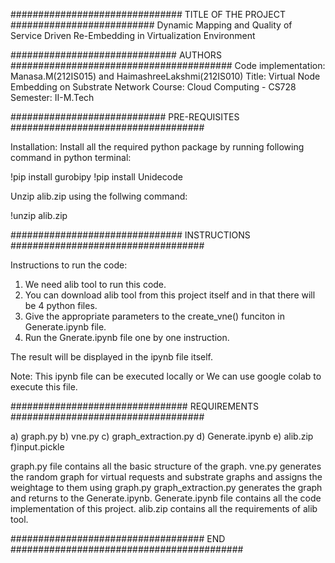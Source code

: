 ############################### TITLE OF THE PROJECT ##########################
Dynamic Mapping and Quality of Service Driven Re-Embedding in Virtualization Environment


############################## AUTHORS ########################################
Code implementation:  Manasa.M(212IS015) and HaimashreeLakshmi(212IS010)
Title: Virtual Node Embedding on Substrate Network
Course: Cloud Computing - CS728
Semester: II-M.Tech

############################ PRE-REQUISITES ###################################

Installation: 
Install all the required python package by running following command in python terminal:

!pip install gurobipy
!pip install Unidecode

Unzip alib.zip using the follwing command:

!unzip alib.zip

############################### INSTRUCTIONS ###################################

Instructions to run the code:
1. We need alib tool to run this code.
2. You can download alib tool from this project itself and in that there will be 4 python files.
3. Give the appropriate parameters to the create_vne() funciton in Generate.ipynb file.
4. Run the Gnerate.ipynb file one by one instruction.

The result will be displayed in the ipynb file itself.

Note:  This ipynb file can be executed locally or We can use google colab to execute this file.

################################ REQUIREMENTS ###################################


a) graph.py
b) vne.py
c) graph_extraction.py
d) Generate.ipynb
e) alib.zip
f)input.pickle

graph.py file contains all the basic structure of the graph.
vne.py generates the random graph for virtual requests and substrate graphs and assigns the weightage to them using graph.py
graph_extraction.py generates the graph and returns to the Generate.ipynb.
Generate.ipynb file contains all the code implementation of this project.
alib.zip contains all the requirements of alib tool.

################################### END ##########################################


